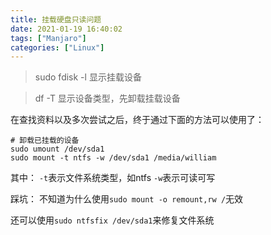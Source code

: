 ```yaml
---
title: 挂载硬盘只读问题
date: 2021-01-19 16:40:02
tags: ["Manjaro"]
categories: ["Linux"]
---
```


> sudo fdisk -l 显示挂载设备

> df -T 显示设备类型，先卸载挂载设备

在查找资料以及多次尝试之后，终于通过下面的方法可以使用了：

```shell
# 卸载已挂载的设备
sudo umount /dev/sda1
sudo mount -t ntfs -w /dev/sda1 /media/william
```

其中：
`-t`表示文件系统类型，如ntfs
`-w`表示可读可写

踩坑：
不知道为什么使用`sudo mount -o remount,rw /`无效

还可以使用`sudo ntfsfix /dev/sda1`来修复文件系统